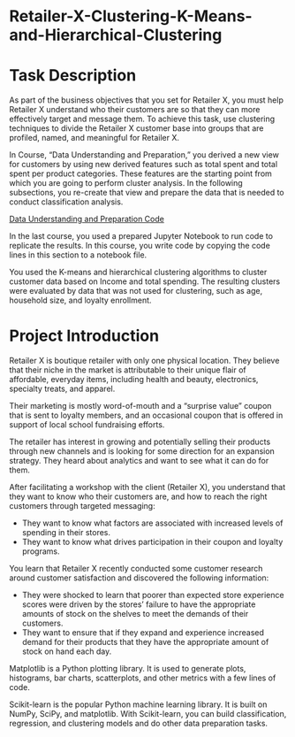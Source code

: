 # Retailer-X-Clustering-K-Means-and-Hierarchical-Clustering

# Task Description

As part of the business objectives that you set for Retailer X, you must help Retailer X understand who their customers are so that they can more
effectively target and message them. To achieve this task, use clustering techniques to divide the Retailer X customer base into groups that are profiled,
named, and meaningful for Retailer X.

In Course, “Data Understanding and Preparation,” you derived a new view for customers by using new derived features such as total spent and total spent per 
product categories. These features are the starting point from which you are going to perform cluster analysis. In the following subsections, you re-create 
that view and prepare the data that is needed to conduct classification analysis.

[Data Understanding and Preparation Code](https://github.com/AbdullaElshourbagy/Retailer-X-Exploratory-Analysis-and-Data-Preparation)

In the last course, you used a prepared Jupyter Notebook to run code to replicate the results. In this course, you write code by copying the code lines in this section 
to a notebook file.

You used the K-means and hierarchical clustering algorithms to cluster customer data based on Income and total spending.
The resulting clusters were evaluated by data that was not used for clustering, such as age, household size, and loyalty enrollment.





# Project Introduction

Retailer X is boutique retailer with only one physical location. They believe that their niche in the market is attributable to their unique flair of affordable,
everyday items, including health and beauty, electronics, specialty treats, and apparel.

Their marketing is mostly word-of-mouth and a “surprise value” coupon that is sent to loyalty members, and an occasional coupon that is offered in support of local 
school fundraising efforts.

The retailer has interest in growing and potentially selling their products through new channels and is looking for some direction for an expansion strategy.
They heard about analytics and want to see what it can do for them.

After facilitating a workshop with the client (Retailer X), you understand that they want to know who their customers are, and how to reach the right customers
through targeted messaging:

- They want to know what factors are associated with increased levels of spending in their stores.
- They want to know what drives participation in their coupon and loyalty programs.

You learn that Retailer X recently conducted some customer research around customer satisfaction and discovered the following information:
- They were shocked to learn that poorer than expected store experience scores were driven by the stores’ failure to have the appropriate amounts of 
   stock on the shelves to meet the demands of their customers.
- They want to ensure that if they expand and experience increased demand for their products that they have the appropriate amount of stock on hand each day.



Matplotlib is a Python plotting library. It is used to generate plots, histograms, bar charts, scatterplots, and other metrics with a few lines of code.

Scikit-learn is the popular Python machine learning library. It is built on NumPy, SciPy, and matplotlib. With Scikit-learn, you can build classification, regression, and clustering models and do other data preparation tasks.


